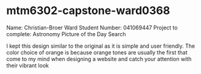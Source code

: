 # mtm6302-capstone-ward0368

Name: Christian-Broer Ward 
Student Number: 041069447 
Project to complete: Astronomy Picture of the Day Search

I kept this design similar to the original as it is simple and user friendly. The color choice of orange is because orange tones are usually the first that come to my mind when designing a website and catch your attention with their vibrant look